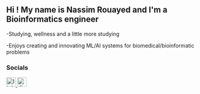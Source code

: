 <h2 align="left">Hi ! My name is Nassim Rouayed and I'm a Bioinformatics engineer</h2>

\-Studying, wellness and a little more studying 

\-Enjoys creating and innovating ML/AI systems for biomedical/bioinformatic problems

### Socials

<div align="left">
  <a href="https://www.linkedin.com/in/nassim-rouayed/" target="_blank">
    <img src="https://img.shields.io/static/v1?message=LinkedIn&logo=linkedin&label=&color=0077B5&logoColor=white&labelColor=&style=for-the-badge" height="25" alt="linkedin logo"  />
  </a>
  <a href="https://www.discordapp.com/users/nassim_rd#0000" target="_blank">
    <img src="https://img.shields.io/static/v1?message=Discord&logo=discord&label=&color=7289DA&logoColor=white&labelColor=&style=for-the-badge" height="25" alt="discord logo"  />
  </a>
</div>

###
